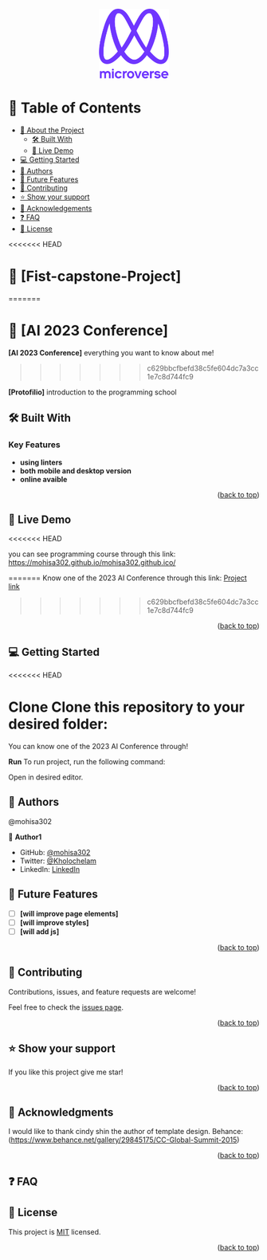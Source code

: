 <a name="readme-top"></a>

<div align="center">

  <img src="https://github.com/mohisa302/ReadMe/blob/master/murple_logo.png" alt="logo" width="140"  height="auto" />
  <br/>

</div>

# 📗 Table of Contents

- [📖 About the Project](#about-project)
  - [🛠 Built With](#built-with)
  - [🚀 Live Demo](#live-demo)
- [💻 Getting Started](#getting-started)
- [👥 Authors](#authors)
- [🔭 Future Features](#future-features)
- [🤝 Contributing](#contributing)
- [⭐️ Show your support](#support)
- [🙏 Acknowledgements](#acknowledgements)
- [❓ FAQ](#faq)
- [📝 License](#license)

<<<<<<< HEAD
# 📖 [Fist-capstone-Project] <a name="about-project"></a>
=======
# 📖 [AI 2023 Conference] <a name="about-project"></a>
**[AI 2023 Conference]** everything you want to know about me!
>>>>>>> c629bbcfbefd38c5fe604dc7a3cc1e7c8d744fc9

**[Protofilio]** introduction to the programming school

## 🛠 Built With <a name="built-with"></a>

### Key Features <a name="key-features"></a>

- **using linters**
- **both mobile and desktop version**
- **online avaible**
  <p align="right">(<a href="#readme-top">back to top</a>)</p>

## 🚀 Live Demo <a name="live-demo"></a>
<<<<<<< HEAD

you can see programming course through this link:
https://mohisa302.github.io/mohisa302.github.ico/

=======
Know one of the 2023 AI Conference through this link:
[Project link](https://mohisa302.github.io/First-capstone-project/)
>>>>>>> c629bbcfbefd38c5fe604dc7a3cc1e7c8d744fc9
<p align="right">(<a href="#readme-top">back to top</a>)</p>

## 💻 Getting Started <a name="getting-started"></a>
<<<<<<< HEAD

**Clone**
Clone this repository to your desired folder:
=======
You can know one of the 2023 AI Conference through!
>>>>>>> 


**Run**
To run project, run the following command:

Open in desired editor.

## 👥 Authors <a name="authors"></a>

@mohisa302

👤 **Author1**

- GitHub: [@mohisa302](https://github.com/mohisa302)
- Twitter: [@Kholochelam](https://twitter.com/Kholochelam)
- LinkedIn: [LinkedIn](https://linkedin.com/in/mohadese-sadeghi-692551199/)

## 🔭 Future Features <a name="future-features"></a>

- [ ] **[will improve page elements]**
- [ ] **[will improve styles]**
- [ ] **[will add js]**

<p align="right">(<a href="#readme-top">back to top</a>)</p>

## 🤝 Contributing <a name="contributing"></a>

Contributions, issues, and feature requests are welcome!

Feel free to check the [issues page](../../issues/).

<p align="right">(<a href="#readme-top">back to top</a>)</p>

## ⭐️ Show your support <a name="support"></a>

If you like this project give me star!

<p align="right">(<a href="#readme-top">back to top</a>)</p>

## 🙏 Acknowledgments <a name="acknowledgements"></a>

I would like to thank cindy shin the author of template design.
Behance:(https://www.behance.net/gallery/29845175/CC-Global-Summit-2015)

<p align="right">(<a href="#readme-top">back to top</a>)</p>

## ❓ FAQ <a name="faq"></a>

## 📝 License <a name="license"></a>

This project is [MIT](./LICENSE.md) licensed.

<p align="right">(<a href="#readme-top">back to top</a>)</p>
